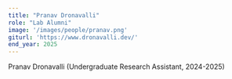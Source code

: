 ```yaml
---
title: "Pranav Dronavalli"
role: "Lab Alumni"
image: '/images/people/pranav.png'
giturl: 'https://www.dronavalli.dev/'
end_year: 2025
---
```

Pranav Dronavalli (Undergraduate Research Assistant, 2024-2025)
